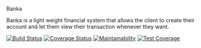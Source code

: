 Banka

Banka is a light weight financial system that allows the client to create their account and let them view their transaction whenever they want. 

[![Build Status](https://travis-ci.org/Nennyfills/banka.svg?branch=develop)](https://travis-ci.org/Nennyfills/banka)
[![Coverage Status](https://coveralls.io/repos/github/Nennyfills/banka/badge.svg?branch=develop)](https://coveralls.io/github/Nennyfills/banka?branch=develop)
[![Maintainability](https://api.codeclimate.com/v1/badges/5ff27e94e53e0f0c3fd7/maintainability)](https://codeclimate.com/github/Nennyfills/banka/maintainability)
[![Test Coverage](https://api.codeclimate.com/v1/badges/5ff27e94e53e0f0c3fd7/test_coverage)](https://codeclimate.com/github/Nennyfills/banka/test_coverage)